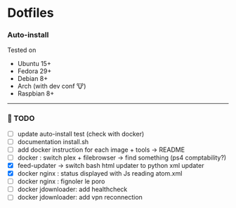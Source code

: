 # Dotfiles

### Auto-install
Tested on
* Ubuntu 15+
* Fedora 29+
* Debian 8+
* Arch (with dev conf 🐮)
* Raspbian 8+

---

### 📝 TODO
- [ ] update auto-install test (check with docker)
- [ ] documentation install.sh
- [ ] add docker instruction for each image + tools -> README
- [ ] docker : switch plex + filebrowser -\> find something (ps4 comptability?)
- [x] feed-updater -> switch bash html updater to python xml updater
- [x] docker nginx : status displayed with Js reading atom.xml
- [ ] docker nginx : fignoler le poro
- [ ] docker jdownloader: add healthcheck
- [ ] docker jdownloader: add vpn reconnection
